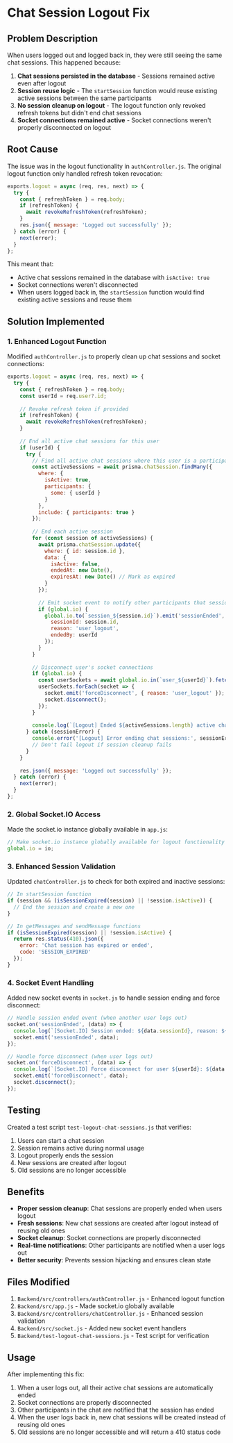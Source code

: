 # Chat Session Logout Fix

## Problem Description

When users logged out and logged back in, they were still seeing the same chat sessions. This happened because:

1. **Chat sessions persisted in the database** - Sessions remained active even after logout
2. **Session reuse logic** - The `startSession` function would reuse existing active sessions between the same participants
3. **No session cleanup on logout** - The logout function only revoked refresh tokens but didn't end chat sessions
4. **Socket connections remained active** - Socket connections weren't properly disconnected on logout

## Root Cause

The issue was in the logout functionality in `authController.js`. The original logout function only handled refresh token revocation:

```javascript
exports.logout = async (req, res, next) => {
  try {
    const { refreshToken } = req.body;
    if (refreshToken) {
      await revokeRefreshToken(refreshToken);
    }
    res.json({ message: 'Logged out successfully' });
  } catch (error) {
    next(error);
  }
};
```

This meant that:
- Active chat sessions remained in the database with `isActive: true`
- Socket connections weren't disconnected
- When users logged back in, the `startSession` function would find existing active sessions and reuse them

## Solution Implemented

### 1. Enhanced Logout Function

Modified `authController.js` to properly clean up chat sessions and socket connections:

```javascript
exports.logout = async (req, res, next) => {
  try {
    const { refreshToken } = req.body;
    const userId = req.user?.id;
    
    // Revoke refresh token if provided
    if (refreshToken) {
      await revokeRefreshToken(refreshToken);
    }
    
    // End all active chat sessions for this user
    if (userId) {
      try {
        // Find all active chat sessions where this user is a participant
        const activeSessions = await prisma.chatSession.findMany({
          where: {
            isActive: true,
            participants: {
              some: { userId }
            }
          },
          include: { participants: true }
        });
        
        // End each active session
        for (const session of activeSessions) {
          await prisma.chatSession.update({
            where: { id: session.id },
            data: { 
              isActive: false, 
              endedAt: new Date(),
              expiresAt: new Date() // Mark as expired
            }
          });
          
          // Emit socket event to notify other participants that session has ended
          if (global.io) {
            global.io.to(`session_${session.id}`).emit('sessionEnded', {
              sessionId: session.id,
              reason: 'user_logout',
              endedBy: userId
            });
          }
        }
        
        // Disconnect user's socket connections
        if (global.io) {
          const userSockets = await global.io.in(`user_${userId}`).fetchSockets();
          userSockets.forEach(socket => {
            socket.emit('forceDisconnect', { reason: 'user_logout' });
            socket.disconnect();
          });
        }
        
        console.log(`[Logout] Ended ${activeSessions.length} active chat sessions for user ${userId}`);
      } catch (sessionError) {
        console.error('[Logout] Error ending chat sessions:', sessionError);
        // Don't fail logout if session cleanup fails
      }
    }
    
    res.json({ message: 'Logged out successfully' });
  } catch (error) {
    next(error);
  }
};
```

### 2. Global Socket.IO Access

Made the socket.io instance globally available in `app.js`:

```javascript
// Make socket.io instance globally available for logout functionality
global.io = io;
```

### 3. Enhanced Session Validation

Updated `chatController.js` to check for both expired and inactive sessions:

```javascript
// In startSession function
if (session && (isSessionExpired(session) || !session.isActive)) {
  // End the session and create a new one
}

// In getMessages and sendMessage functions
if (isSessionExpired(session) || !session.isActive) {
  return res.status(410).json({ 
    error: 'Chat session has expired or ended',
    code: 'SESSION_EXPIRED'
  });
}
```

### 4. Socket Event Handling

Added new socket events in `socket.js` to handle session ending and force disconnect:

```javascript
// Handle session ended event (when another user logs out)
socket.on('sessionEnded', (data) => {
  console.log(`[Socket.IO] Session ended: ${data.sessionId}, reason: ${data.reason}`);
  socket.emit('sessionEnded', data);
});

// Handle force disconnect (when user logs out)
socket.on('forceDisconnect', (data) => {
  console.log(`[Socket.IO] Force disconnect for user ${userId}: ${data.reason}`);
  socket.emit('forceDisconnect', data);
  socket.disconnect();
});
```

## Testing

Created a test script `test-logout-chat-sessions.js` that verifies:

1. Users can start a chat session
2. Session remains active during normal usage
3. Logout properly ends the session
4. New sessions are created after logout
5. Old sessions are no longer accessible

## Benefits

- **Proper session cleanup**: Chat sessions are properly ended when users logout
- **Fresh sessions**: New chat sessions are created after logout instead of reusing old ones
- **Socket cleanup**: Socket connections are properly disconnected
- **Real-time notifications**: Other participants are notified when a user logs out
- **Better security**: Prevents session hijacking and ensures clean state

## Files Modified

1. `Backend/src/controllers/authController.js` - Enhanced logout function
2. `Backend/src/app.js` - Made socket.io globally available
3. `Backend/src/controllers/chatController.js` - Enhanced session validation
4. `Backend/src/socket.js` - Added new socket event handlers
5. `Backend/test-logout-chat-sessions.js` - Test script for verification

## Usage

After implementing this fix:

1. When a user logs out, all their active chat sessions are automatically ended
2. Socket connections are properly disconnected
3. Other participants in the chat are notified that the session has ended
4. When the user logs back in, new chat sessions will be created instead of reusing old ones
5. Old sessions are no longer accessible and will return a 410 status code 